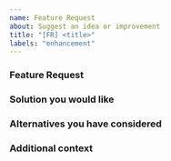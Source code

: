 ```yaml
---
name: Feature Request
about: Suggest an idea or improvement
title: "[FR] <title>"
labels: "enhancement"
---
```


### Feature Request

<!-- A clear and concise description of the problem you are facing. Example: "I’m always frustrated when..." -->
<!-- Please post in English. Requests in other languages will be ignored and closed. -->

### Solution you would like

<!-- A clear and concise description of what you want to happen. -->

### Alternatives you have considered

<!-- A clear and concise description of any alternative solutions or features you've considered. -->

### Additional context

<!-- Add any other context, screenshots, or mockups about the feature request here.-->
